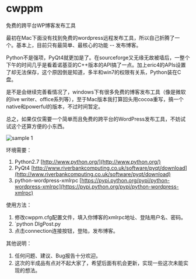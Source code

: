 cwppm
=====

免费的跨平台WP博客发布工具

最初在Mac下面没有找到免费的wordpress远程发布工具，所以自己折腾了一个。基本上，目前只有最简单、最核心的功能 -- 发布博客。

Python不是强项，PyQt4就更加是了。在sourceforge又无缘无故被墙后，一整个下午的时间几乎是看着诺基亚的C++版本的API搞了一点。加上eric4的APIs设置了却无法保存，这个原因倒是知道，多半和win7的权限有关系，Python装在C盘。

是不是会继续完善看情况了，windows下有很多免费的博客发布工具（像是微软的live writer、office系列等），至于Mac版本我打算回头用cocoa重写，搞一个native和powerful的版本，不过时间暂定。

总之，如果仅仅需要一个简单而且免费的跨平台的WordPress发布工具，不妨试试这个还算方便的小东西。


![sample 1](https://raw.github.com/ifconfigyeah/cwppm/master/sample.png)

环境需要：

1. Python2.7 [http://www.python.org/](http://www.python.org/)
2. PyQt4 [http://www.riverbankcomputing.co.uk/software/pyqt/download](http://www.riverbankcomputing.co.uk/software/pyqt/download)
3. python-wordpress-xmlrpc  [https://pypi.python.org/pypi/python-wordpress-xmlrpc](https://pypi.python.org/pypi/python-wordpress-xmlrpc)




使用方法：
 
1. 修改cwppm.cfg配置文件，填入你博客的xmlrpc地址、登陆用户名、密码。 
2. `python DlgPost.py
3. 点击connection连接按钮，登陆，发布博客。



其他说明：

1. 任何问题、建议、Bug报告十分欢迎。
2. 这次的半成品有点对不起大家了，希望后面有机会更新，实现一些这次未能实现的想法。